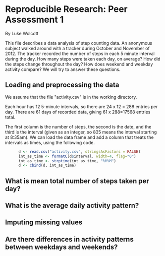 # Reproducible Research: Peer Assessment 1
By Luke Wolcott

This file describes a data analysis of step counting data.  An anonymous subject walked around with a tracker during October and November of 2012.  The tracker recorded the number of steps in each 5 minute interval during the day.  How many steps were taken each day, on average? How did the steps change throughout the day?  How does weekend and weekday activity compare?  We will try to answer these questions.


## Loading and preprocessing the data

We assume that the file "activity.csv" is in the working directory.

Each hour has 12 5-minute intervals, so there are 24 x 12 = 288 entries per day.  There are 61 days of recorded data, giving 61 x 288=17568 entries total.  

The first column is the number of steps, the second is the date, and the third is the interval (given as an integer, so 835 means the interval starting at 8:35am).  We can load the data frame and add a column that treats the intervals as times, using the following code.


```r
      d <- read.csv("activity.csv", stringsAsFactors = FALSE)
      int_as_time <- formatC(d$interval, width=4, flag="0")
      int_as_time <- strptime(int_as_time, "%H%M")
      d <- cbind(d, int_as_time)
```


## What is mean total number of steps taken per day?



## What is the average daily activity pattern?



## Imputing missing values



## Are there differences in activity patterns between weekdays and weekends?
